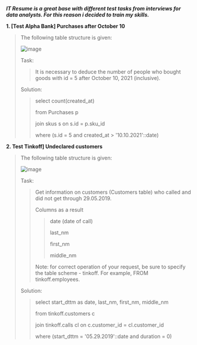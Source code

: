 ***IT Resume is a great base with different test tasks from interviews for data analysts. For this reason i decided to train my skills.***

**1. [Test Alpha Bank] Purchases after October 10**
>
>The following table structure is given:
>
>![image](https://github.com/tverdoetelo/Portfolio/assets/150687862/fca3d31f-8ba1-468c-b323-c1f17f69358e)
>
>Task:
>>It is necessary to deduce the number of people who bought goods with id = 5 after October 10, 2021 (inclusive).
>
>Solution:
>>select count(created_at)
>>
>>from Purchases p
>>
>>join skus s on s.id = p.sku_id
>>
>>where (s.id = 5 and created_at > '10.10.2021'::date)

**2. Test Tinkoff] Undeclared customers**
>
>The following table structure is given:
>
>![image](https://github.com/tverdoetelo/Portfolio/assets/150687862/ac2839aa-3b18-4003-88dc-0bdaecefa6ab)
>
>Task:
>>Get information on customers (Customers table) who called and did not get through 29.05.2019.
>>
>>Columns as a result
>>>date (date of call)
>>>
>>>last_nm
>>>
>>>first_nm
>>>
>>>middle_nm
>>
>>Note: for correct operation of your request, be sure to specify the table scheme - tinkoff. For example, FROM tinkoff.employees.
>
>Solution:
>>select start_dttm as date, last_nm, first_nm, middle_nm
>>
>>from tinkoff.customers c
>>
>>join tinkoff.calls cl on c.customer_id = cl.customer_id
>>
>>where (start_dttm = '05.29.2019'::date and duration = 0)
